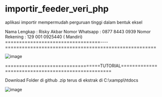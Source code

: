 # importir_feeder_veri_php
aplikasi importir mempermudah perguruan tinggi dalam bentuk eksel

Nama Lengkap : Risky Akbar
Nomor Whatsapp : 0877 8443 0939 
Nomor Rekening : 129 001 0925440 ( Mandiri)
==================================----======================================================

![image](https://user-images.githubusercontent.com/83967960/120914754-6380a200-c6ca-11eb-8583-3f944937bf84.png)


==================================TUTORIAL===================================================

Download Folder di github .zip terus di ekstrak di C:\xampp\htdocs

![image](https://user-images.githubusercontent.com/83967960/120914966-67f98a80-c6cb-11eb-87bc-c742c58b1be2.png)


